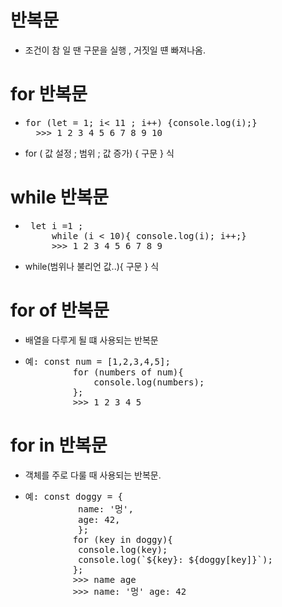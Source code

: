 # 반복문

- 조건이 참 일 땐 구문을 실행 , 거짓일 떈 빠져나옴.

# for 반복문
- <pre>for (let = 1; i< 11 ; i++) {console.log(i);}
    >>> 1 2 3 4 5 6 7 8 9 10</pre>

- for ( 값 설정 ; 범위 ; 값 증가) { 구문 } 식


# while 반복문

- <pre> let i =1 ;
       while (i < 10){ console.log(i); i++;}
       >>> 1 2 3 4 5 6 7 8 9</pre>

- while(범위나 불리언 값..){ 구문 } 식

# for of 반복문

- 배열을 다루게 될 떄 사용되는 반복문

- <pre>예: const num = [1,2,3,4,5];
           for (numbers of num){
               console.log(numbers);
           };
           >>> 1 2 3 4 5</pre>

# for in 반복문

- 객체를 주로 다룰 때 사용되는 반복문.

- <pre>예: const doggy = {
            name: '멍',
            age: 42,
            };
           for (key in doggy){
            console.log(key);
            console.log(`${key}: ${doggy[key]}`);
           };
           >>> name age
           >>> name: '멍' age: 42
           </pre>

